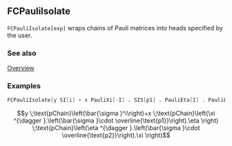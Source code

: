 ## FCPauliIsolate

`FCPauliIsolate[exp]` wraps chains of Pauli matrices into heads specified by the user.

### See also

[Overview](Extra/FeynCalc.md)

### Examples

```mathematica
FCPauliIsolate[y SI[i] + x PauliXi[-I] . SIS[p1] . PauliEta[I] . PauliEta[-I] . SIS[p2] . PauliXi[I], Head -> pChain]
```

$$y \;\text{pChain}\left(\bar{\sigma }^i\right)+x \;\text{pChain}\left(\xi ^{\dagger }.\left(\bar{\sigma }\cdot \overline{\text{p1}}\right).\eta \right) \;\text{pChain}\left(\eta ^{\dagger }.\left(\bar{\sigma }\cdot \overline{\text{p2}}\right).\xi \right)$$
